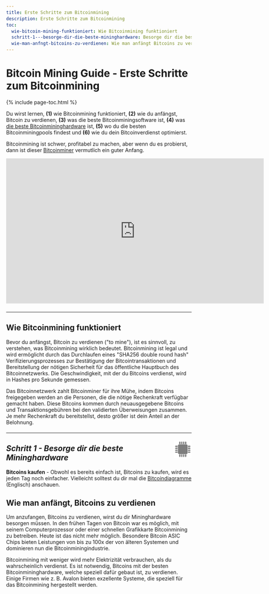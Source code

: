 ```yaml
---
title: Erste Schritte zum Bitcoinmining
description: Erste Schritte zum Bitcoinmining
toc:
  wie-bitcoin-mining-funktioniert: Wie Bitcoinmining funktioniert
  schritt-1---besorge-dir-die-beste-mininghardware: Besorge dir die beste Mininghardware
  wie-man-anfngt-bitcoins-zu-verdienen: Wie man anfängt Bitcoins zu verdienen
---
```


# Bitcoin Mining Guide - Erste Schritte zum Bitcoinmining

{% include page-toc.html %}

Du wirst lernen, **(1)** wie Bitcoinmining funktioniert, **(2)** wie du anfängst, Bitcoin zu verdienen, **(3)** was die beste Bitcoinminingsoftware ist, **(4)** was [die beste Bitcoinmininghardware](/bitcoin-mining-hardware/) ist, **(5)** wo du die besten Bitcoinminingpools findest und **(6)** wie du dein Bitcoinverdienst optimierst.

Bitcoinmining ist schwer, profitabel zu machen, aber wenn du es probierst, dann ist dieser [Bitcoinminer](http://geni.us/pOtlDhj) vermutlich ein guter Anfang.

<iframe width="700" height="394" src="https://www.youtube.com/embed/GmOzih6I1zs" frameborder="0" allowfullscreen></iframe>
<hr style="width: 100%; margin: 20px 0; color: #eee;" />

## Wie Bitcoinmining funktioniert

Bevor du anfängst, Bitcoin zu verdienen ("to mine"), ist es sinnvoll, zu verstehen, was Bitcoinmining wirklich bedeutet. Bitcoinmining ist legal und wird ermöglicht durch das Durchlaufen eines "SHA256 double round hash" Verifizierungsprozesses zur Bestätigung der Bitcointransaktionen und Bereitstellung der nötigen Sicherheit für das öffentliche Hauptbuch des Bitcoinnetzwerks. Die Geschwindigkeit, mit der du Bitcoins verdienst, wird in Hashes pro Sekunde gemessen.

Das Bitcoinnetzwerk zahlt Bitcoinminer für ihre Mühe, indem Bitcoins freigegeben werden an die Personen, die die nötige Rechenkraft verfügbar gemacht haben. Diese Bitcoins kommen durch neuausgegebene Bitcoins und Transaktionsgebühren bei den validierten Überweisungen zusammen. Je mehr Rechenkraft du bereitstellst, desto größer ist dein Anteil an der Belohnung.

<hr style="width: 100%; margin: 20px 0; color: #eee;" />
<img src="/images/icons/icon-gs-bitcoin-mining-hardware.png" alt="Kaufe Bitcoinmining Hardware" align="right">

## *Schritt 1 - Besorge dir die beste Mininghardware*

**Bitcoins kaufen** - Obwohl es bereits einfach ist, Bitcoins zu kaufen, wird es jeden Tag noch einfacher. Vielleicht solltest du dir mal die [Bitcoindiagramme](/en/charts) (Englisch) anschauen.

## Wie man anfängt, Bitcoins zu verdienen

Um anzufangen, Bitcoins zu verdienen, wirst du dir Mininghardware besorgen müssen. In den frühen Tagen von Bitcoin war es möglich, mit seinem Computerprozessor oder einer schnellen Grafikkarte Bitcoinmining zu betreiben. Heute ist das nicht mehr möglich. Besondere Bitcoin ASIC Chips bieten Leistungen von bis zu 100x der von älteren Systemen und dominieren nun die Bitcoinminingindustrie.

Bitcoinmining mit weniger wird mehr Elektrizität verbrauchen, als du wahrscheinlich verdienst. Es ist notwendig, Bitcoins mit der besten Bitcoinmininghardware, welche speziell dafür gebaut ist, zu verdienen. Einige Firmen wie z. B. Avalon bieten exzellente Systeme, die speziell für das Bitcoinmining hergestellt werden.
